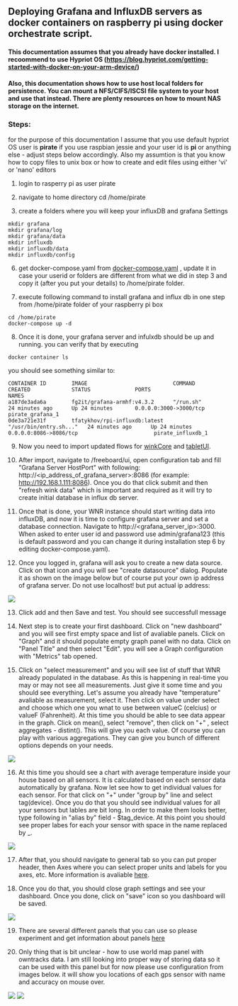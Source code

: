 ## Deploying Grafana and InfluxDB servers as docker containers on raspberry pi using docker orchestrate script.

#### This documentation assumes that you already have docker installed. I recoommend to use Hypriot OS (https://blog.hypriot.com/getting-started-with-docker-on-your-arm-device/)
#### Also, this documentation shows how to use host local folders for persistence. You can mount a NFS/CIFS/ISCSI file system to your host and use that instead. There are plenty resources on how to mount NAS storage on the internet.

### Steps:
for the purpose of this documentation I assume that you use default hypriot OS user is <b>pirate</b> if you use raspbian jessie and your user id is <b>pi</b> or anything else - adjust steps below accordingly.
Also my assumtion is that you know how to copy files to unix box or how to create and edit files using either 'vi' or 'nano' editors

1. login to rasperry pi as user pirate

2. navigate to home directory cd /home/pirate

3. create a folders where you will keep your influxDB and grafana Settings<br>
```
mkdir grafana
mkdir grafana/log
mkdir grafana/data
mkdir influxdb
mkdir influxdb/data
mkdir influxdb/config
```
6. get docker-compose.yaml from [docker-compose.yaml](docker-compose.yaml) , update it in case your userid or folders are different from what we did in step 3 and copy it (after you put your details) to /home/pirate folder. 

7. execute following command to install grafana and influx db in one step from /home/pirate folder of your raspberry pi box<br>
```
cd /home/pirate
docker-compose up -d

```

8. Once it is done, your grafana server and infulxdb should be up and running. you can verify that by executing 
```
docker container ls
```
you should see something similar to:
```
CONTAINER ID        IMAGE                           COMMAND                  CREATED             STATUS              PORTS                                         NAMES
a187de3ada6a        fg2it/grafana-armhf:v4.3.2      "/run.sh"                24 minutes ago      Up 24 minutes       0.0.0.0:3000->3000/tcp                        pirate_grafana_1
0de3a721e31f        tfatykhov/rpi-influxdb:latest   "/usr/bin/entry.sh..."   24 minutes ago      Up 24 minutes       0.0.0.0:8086->8086/tcp                        pirate_influxdb_1
```
9. Now you need to import updated flows for [winkCore](https://github.com/tfatykhov/WinkRedNode/blob/master/Flows/Bluemix/winkCore.json) and [tabletUI](https://github.com/tfatykhov/WinkRedNode/blob/master/Flows/Bluemix/tabletUI.json).

10. After import, navigate to /freeboard/ui, open configuration tab and fill "Grafana Server HostPort" with following: http://<ip_address_of_grafana_server>:8086 (for example: http://192.168.1.111:8086). Once you do that click submit and then "refresh wink data" which is important and required as it will try to create initial database in influx db server.

11. Once that is done, your WNR instance should start writing data into influxDB, and now it is time to configure grafana server and set a database connection. Navigate to http://<grafana_server_ip>:3000. When asked to enter user id and password use admin/grafana123 (this is default password and you can change it during installation step 6 by editing docker-compose.yaml).

12. Once you logged in, grafana will ask you to create a new data source. Click on that icon and you will see "create datasource" dialog. Populate it as shown on the image below but of course put your own ip address of grafana server. Do not use localhost! but put actual ip address: 
<img src='img/grafana_1.png'/>

13. Click add and then Save and test. You should see successfull message

14. Next step is to create your first dashboard. Click on "new dashboard" and you will see first empty space and list of avaliable panels. Click on "Graph" and it should populate empty graph panel with no data. Click on "Panel Title" and then select "Edit". you will see a Graph configuration with "Metrics" tab opened. 

15. Click on "select measurement" and you will see list of stuff that WNR already populated in the database. As this is happening in real-time you may or may not see all measurements. Just give it some time and you should see everything. Let's assume you already have "temperature" avaliable as measurement, select it. Then click on value under select and choose which one you wnat to use between valueC (celcius) or valueF (Fahrenheit). At this time you should be able to see data appear in the graph. Click on mean(), select "remove", then click on "+" , select aggregates - distint(). This will give you each value. Of course you can play with various aggregations. They can give you bunch of different options depends on your needs. 
<img src='img/grafana_2.png'/>

16. At this time you should see a chart with average temperature inside your house based on all sensors. It is calculated based on each sensor data automatically by grafana. Now let see how to get individual values for each sensor. For that click on "+" under "group by" line and select tag(device). Once you do that you should see individual values for all your sensors but lables are bit long. In order to make them looks better, type following in "alias by" field - $tag_device. At this point you should see proper labes for each your sensor with space in the name replaced by _.
<img src='img/grafana_3.png'/>

17. After that, you should navigate to general tab so you can put proper header, then Axes where you can select proper units and labels for you axes, etc. More information is avaliable [here](http://docs.grafana.org/features/panels/graph/).

18. Once you do that, you should close graph settings and see your dashboard. Once you done, click on "save" icon so you dashboard will be saved.
<img src='img/grafana_4.png'/>

19. There are several different panels that you can use so please experiment and get information about panels [here](http://docs.grafana.org/)

20. Only thing that is bit unclear - how to use world map panel with owntracks data. I am still looking into proper way of storing data so it can be used with this panel but for now please use configuration from images below. it will show you locations of each gps sensor with name and accuracy on mouse over.
<img src='img/world_map1.png'/>

<img src='img/world_map21.png'/>
